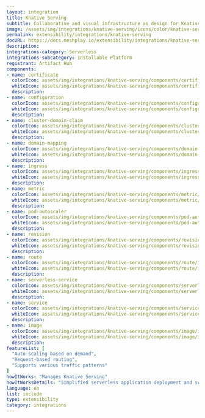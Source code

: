 ```yaml
---
layout: integration
title: Knative Serving
subtitle: Collaborative and visual infrastructure as design for Knative Serving
image: /assets/img/integrations/knative-serving/icons/color/knative-serving-color.svg
permalink: extensibility/integrations/knative-serving
docURL: https://docs.meshplay.io/extensibility/integrations/knative-serving
description: 
integrations-category: Serverless
integrations-subcategory: Installable Platform
registrant: Artifact Hub
components: 
- name: certificate
  colorIcon: assets/img/integrations/knative-serving/components/certificate/icons/color/certificate-color.svg
  whiteIcon: assets/img/integrations/knative-serving/components/certificate/icons/white/certificate-white.svg
  description: 
- name: configuration
  colorIcon: assets/img/integrations/knative-serving/components/configuration/icons/color/configuration-color.svg
  whiteIcon: assets/img/integrations/knative-serving/components/configuration/icons/white/configuration-white.svg
  description: 
- name: cluster-domain-claim
  colorIcon: assets/img/integrations/knative-serving/components/cluster-domain-claim/icons/color/cluster-domain-claim-color.svg
  whiteIcon: assets/img/integrations/knative-serving/components/cluster-domain-claim/icons/white/cluster-domain-claim-white.svg
  description: 
- name: domain-mapping
  colorIcon: assets/img/integrations/knative-serving/components/domain-mapping/icons/color/domain-mapping-color.svg
  whiteIcon: assets/img/integrations/knative-serving/components/domain-mapping/icons/white/domain-mapping-white.svg
  description: 
- name: ingress
  colorIcon: assets/img/integrations/knative-serving/components/ingress/icons/color/ingress-color.svg
  whiteIcon: assets/img/integrations/knative-serving/components/ingress/icons/white/ingress-white.svg
  description: 
- name: metric
  colorIcon: assets/img/integrations/knative-serving/components/metric/icons/color/metric-color.svg
  whiteIcon: assets/img/integrations/knative-serving/components/metric/icons/white/metric-white.svg
  description: 
- name: pod-autoscaler
  colorIcon: assets/img/integrations/knative-serving/components/pod-autoscaler/icons/color/pod-autoscaler-color.svg
  whiteIcon: assets/img/integrations/knative-serving/components/pod-autoscaler/icons/white/pod-autoscaler-white.svg
  description: 
- name: revision
  colorIcon: assets/img/integrations/knative-serving/components/revision/icons/color/revision-color.svg
  whiteIcon: assets/img/integrations/knative-serving/components/revision/icons/white/revision-white.svg
  description: 
- name: route
  colorIcon: assets/img/integrations/knative-serving/components/route/icons/color/route-color.svg
  whiteIcon: assets/img/integrations/knative-serving/components/route/icons/white/route-white.svg
  description: 
- name: serverless-service
  colorIcon: assets/img/integrations/knative-serving/components/serverless-service/icons/color/serverless-service-color.svg
  whiteIcon: assets/img/integrations/knative-serving/components/serverless-service/icons/white/serverless-service-white.svg
  description: 
- name: service
  colorIcon: assets/img/integrations/knative-serving/components/service/icons/color/service-color.svg
  whiteIcon: assets/img/integrations/knative-serving/components/service/icons/white/service-white.svg
  description: 
- name: image
  colorIcon: assets/img/integrations/knative-serving/components/image/icons/color/image-color.svg
  whiteIcon: assets/img/integrations/knative-serving/components/image/icons/white/image-white.svg
  description: 
featureList: [
  "Auto-scaling based on demand",
  "Request-based routing",
  "Supports various traffic patterns"
]
howItWorks: "Manages Knative Serving"
howItWorksDetails: "Simplified serverless application deployment and scaling in Kubernetes"
language: en
list: include
type: extensibility
category: integrations
---
```

